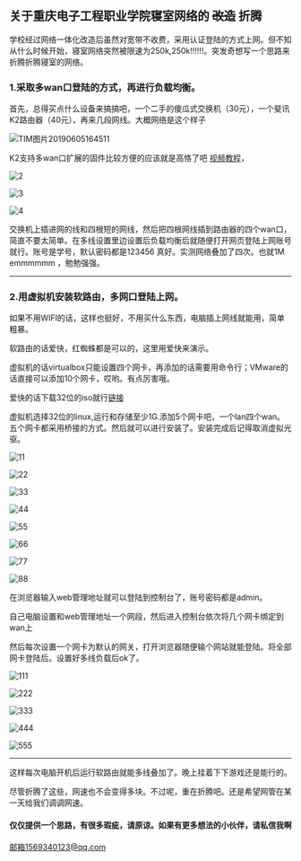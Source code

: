 ## 关于重庆电子工程职业学院寝室网络的 ~~改造~~ 折腾

学校经过网络一体化改造后虽然对宽带不收费，采用认证登陆的方式上网。但不知从什么时候开始，寝室网络突然被限速为250k,250k!!!!!!。突发奇想写一个思路来折腾折腾寝室的网络。

### 1.采取多wan口登陆的方式，再进行负载均衡。

首先，总得买点什么设备来搞搞吧，一个二手的傻瓜式交换机（30元），一个斐讯K2路由器（40元），再来几段网线。大概网络是这个样子

 ![TIM图片20190605164511](C:\Users\Administrator\Desktop\TIM图片20190605164511.png)

K2支持多wan口扩展的固件比较方便的应该就是高恪了吧 [视频教程](http://v.youku.com/v_show/id_XMjk1MTYyMTE4MA==.html?spm=a2hzp.8244740.0.0
)，

![2](C:\Users\Administrator\Desktop\2.png)

![3](C:\Users\Administrator\Desktop\3.png)

![4](C:\Users\Administrator\Desktop\4.png)

交换机上插进网的线和四根短的网线，然后把四根网线插到路由器的四个wan口，简直不要太简单。在多线设置里边设置后负载均衡后就随便打开网页登陆上网账号就行。账号是学号，默认密码都是123456   真好。实测网络叠加了四次。也就1M emmmmmm ，勉勉强强。

---

### 2.用虚拟机安装软路由，多网口登陆上网。

如果不用WIFI的话，这样也挺好，不用买什么东西，电脑插上网线就能用，简单粗暴。

软路由的话爱快，红蜘蛛都是可以的，这里用爱快来演示。

虚拟机的话virtualbox只能设置四个网卡，再添加的话需要用命令行；VMware的话直接可以添加10个网卡，哎哟。有点厉害哦。

爱快的话下载32位的iso就行[链接](https://www.ikuai8.com/component/download)

虚拟机选择32位的linux,运行和存储至少1G.添加5个网卡吧，一个lan四个wan。五个网卡都采用桥接的方式。然后就可以进行安装了。安装完成后记得取消虚拟光驱。

![11](C:\Users\Administrator\Desktop\11.png)

![22](C:\Users\Administrator\Desktop\22.png)

![33](C:\Users\Administrator\Desktop\33.png)

![44](C:\Users\Administrator\Desktop\44.png)

![55](C:\Users\Administrator\Desktop\55.png)

![66](C:\Users\Administrator\Desktop\66.png)

![77](C:\Users\Administrator\Desktop\77.png)

![88](C:\Users\Administrator\Desktop\88.png)



在浏览器输入web管理地址就可以登陆到控制台了，账号密码都是admin。

自己电脑设置和web管理地址一个网段，然后进入控制台依次将几个网卡绑定到wan上

然后每次设置一个网卡为默认的网关，打开浏览器随便输个网站就能登陆。将全部网卡登陆后。设置好多线负载后ok了。

![111](C:\Users\Administrator\Desktop\111.png)

![222](C:\Users\Administrator\Desktop\222.png)

![333](C:\Users\Administrator\Desktop\333.png)

![444](C:\Users\Administrator\Desktop\444.png)

![555](C:\Users\Administrator\Desktop\555.png)

---

这样每次电脑开机后运行软路由就能多线叠加了。晚上挂着下下游戏还是能行的。

尽管折腾了这些，网速也不会变得多块。不过呢，重在折腾吧。还是希望网管在某一天给我们调调网速。

#### 仅仅提供一个思路，有很多瑕疵，请原谅。如果有更多想法的小伙伴，请私信我啊

邮箱1569340123@qq.com

